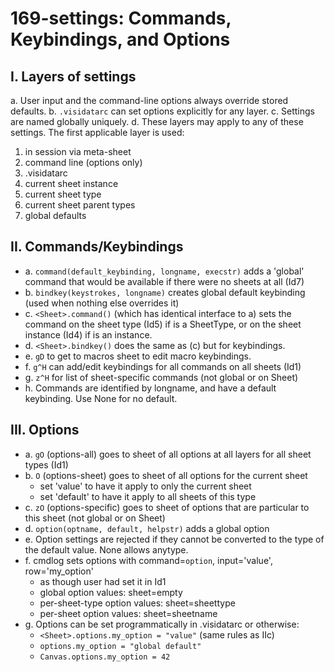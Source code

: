 # 169-settings: Commands, Keybindings, and Options

## I. Layers of settings

a. User input and the command-line options always override stored defaults.
b. `.visidatarc` can set options explicitly for any layer.
c. Settings are named globally uniquely.
d. These layers may apply to any of these settings.  The first applicable layer is used:

   1. in session via meta-sheet
   2. command line (options only)
   3. .visidatarc
   4. current sheet instance
   5. current sheet type
   6. current sheet parent types
   7. global defaults


## II. Commands/Keybindings

- a. `command(default_keybinding, longname, execstr)` adds a 'global' command that would be available if there were no sheets at all (Id7)
- b. `bindkey(keystrokes, longname)` creates global default keybinding (used when nothing else overrides it)
- c. `<Sheet>.command()` (which has identical interface to a) sets the command on the sheet type (Id5) if <Sheet> is a SheetType, or on the sheet instance (Id4) if <Sheet> is an instance.
- d. `<Sheet>.bindkey()` does the same as (c) but for keybindings.
- e. `gD` to get to macros sheet to edit macro keybindings.
- f. `g^H` can add/edit keybindings for all commands on all sheets (Id1)
- g. `z^H` for list of sheet-specific commands (not global or on Sheet)
- h. Commands are identified by longname, and have a default keybinding.  Use None for no default.

## III. Options

- a. `gO` (options-all) goes to sheet of all options at all layers for all sheet types (Id1)
- b. `O` (options-sheet) goes to sheet of all options for the current sheet
    - set 'value' to have it apply to only the current sheet
    - set 'default' to have it apply to all sheets of this type
- c. `zO` (options-specific) goes to sheet of options that are particular to this sheet (not global or on Sheet)
- d. `option(optname, default, helpstr)` adds a global option
- e. Option settings are rejected if they cannot be converted to the type of the default value.  None allows anytype.
- f. cmdlog sets options with command=`option`, input='value', row='my_option'
    - as though user had set it in Id1
    - global option values: sheet=empty
    - per-sheet-type option values: sheet=sheettype
    - per-sheet option values: sheet=sheetname
- g. Options can be set programmatically in .visidatarc or otherwise:
   - `<Sheet>.options.my_option = "value"` (same rules as IIc)
   - `options.my_option = "global default"`
   - `Canvas.options.my_option = 42`
